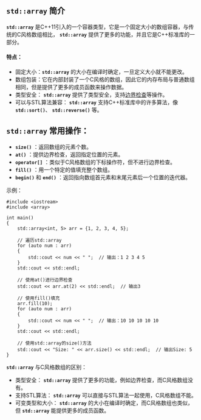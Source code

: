 ## **`std::array`** 简介
 **`std::array`** 是C++11引入的一个容器类型，它是一个固定大小的数组容器，与传统的C风格数组相比， **`std::array`** 提供了更多的功能，并且它是C++标准库的一部分。

#### 特点：
* 固定大小：**`std::array`** 的大小在编译时确定，一旦定义大小就不能更改。
* 数组包装：它在内部封装了一个C风格的数组，因此它的内存布局与普通数组相同，但是提供了更多的成员函数来操作数据。
* 类型安全： **`std::array`** 提供了类型安全，支持[边界检查](https://github.com/EthanQC/my-learning-record/blob/main/cpp/STL/vector.md#边界检查)等操作。
* 可以与STL算法兼容： **`std::array`** 支持C++标准库中的许多算法，像 **`std::sort()`**、 **`std::reverse()`** 等。

## **`std::array`** 常用操作：
* **`size()`** ：返回数组的元素个数。
* **`at()`** ：提供边界检查，返回指定位置的元素。
* **`operator[]`** ：类似于C风格数组的下标操作符，但不进行边界检查。
* **`fill()`** ：用一个特定的值填充整个数组。
* **`begin()`** 和 **`end()`** ：返回指向数组首元素和末尾元素后一个位置的迭代器。

示例：

    #include <iostream>
    #include <array>

    int main()
    {
        std::array<int, 5> arr = {1, 2, 3, 4, 5};
        
        // 遍历std::array
        for (auto num : arr)
        {
            std::cout << num << " ";  // 输出：1 2 3 4 5
        }
        std::cout << std::endl;

        // 使用at()进行边界检查
        std::cout << arr.at(2) << std::endl;  // 输出3
        
        // 使用fill()填充
        arr.fill(10);
        for (auto num : arr)
        {
            std::cout << num << " ";  // 输出：10 10 10 10 10
        }
        std::cout << std::endl;

        // 使用std::array的size()方法
        std::cout << "Size: " << arr.size() << std::endl;  // 输出Size: 5
    }

 **`std::array`** 与C风格数组的区别：
* 类型安全： **`std::array`** 提供了更多的功能，例如边界检查，而C风格数组没有。
* 支持STL算法： **`std::array`** 可以直接与STL算法一起使用，C风格数组不能。
* 可变类型和大小： **`std::array`** 的大小在编译时确定，而C风格数组也类似，但 **`std::array`** 能提供更多的成员函数。